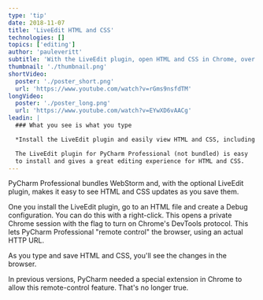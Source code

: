 ```yaml
---
type: 'tip'
date: 2018-11-07
title: 'LiveEdit HTML and CSS'
technologies: []
topics: ['editing']
author: 'pauleveritt'
subtitle: 'With the LiveEdit plugin, open HTML and CSS in Chrome, over HTTP, and see updates as you save'
thumbnail: './thumbnail.png'
shortVideo:
  poster: './poster_short.png'
  url: 'https://www.youtube.com/watch?v=rGms9nsfdTM'
longVideo:
  poster: './poster_long.png'
  url: 'https://www.youtube.com/watch?v=EYwXD6vAACg'
leadin: |
  ### What you see is what you type

  *Install the LiveEdit plugin and easily view HTML and CSS, including changes*

  The LiveEdit plugin for PyCharm Professional (not bundled) is easy 
  to install and gives a great editing experience for HTML and CSS.
---
```


PyCharm Professional bundles WebStorm and, with the optional LiveEdit plugin,
makes it easy to see HTML and CSS updates as you save them.

One you install the LiveEdit plugin, go to an HTML file and create a Debug
configuration. You can do this with a right-click. This opens a private
Chrome session with the flag to turn on Chrome's DevTools protocol. This lets
PyCharm Professional "remote control" the browser, using an actual HTTP
URL.

As you type and save HTML and CSS, you'll see the changes in the browser.

In previous versions, PyCharm needed a special extension in Chrome to allow
this remote-control feature. That's no longer true.
